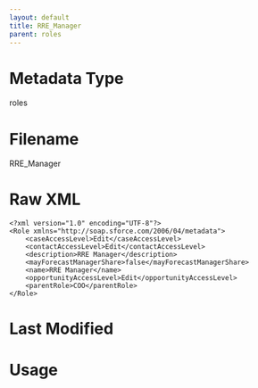 ```yaml
---
layout: default
title: RRE_Manager
parent: roles
---
```

# Metadata Type
roles


# Filename 
RRE_Manager


# Raw XML
```
<?xml version="1.0" encoding="UTF-8"?>
<Role xmlns="http://soap.sforce.com/2006/04/metadata">
    <caseAccessLevel>Edit</caseAccessLevel>
    <contactAccessLevel>Edit</contactAccessLevel>
    <description>RRE Manager</description>
    <mayForecastManagerShare>false</mayForecastManagerShare>
    <name>RRE Manager</name>
    <opportunityAccessLevel>Edit</opportunityAccessLevel>
    <parentRole>COO</parentRole>
</Role>
```


# Last Modified


# Usage
